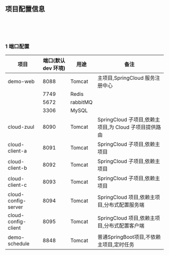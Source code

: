 ## 项目配置信息  


​    
​    
​    

### 1 端口配置  

| 项目                | 端口(默认 dev 环境) | 用途     | 备注                                                  |
| ------------------- | ------------------- | -------- | ----------------------------------------------------- |
| demo-web            | 8088                | Tomcat   | 主项目,SpringCloud 服务注册中心                       |
|                     | 7749                | Redis    |                                                       |
|                     | 5672                | rabbitMQ |                                                       |
|                     | 3306                | MySQL    |                                                       |
| cloud-zuul          | 8090                | Tomcat   | SpringCloud 子项目,依赖主项目,为 Cloud 子项目提供路由 |
| cloud-client-a      | 8091                | Tomcat   | SpringCloud 子项目,依赖主项目                         |
| cloud-client-b      | 8092                | Tomcat   | SpringCloud 子项目,依赖主项目                         |
| cloud-client-c      | 8093                | Tomcat   | SpringCloud 子项目,依赖主项目                         |
| cloud-config-server | 8094                | Tomcat   | SpringCloud 项目,依赖主项目,分布式配置服务端          |
| cloud-config-client | 8095                | Tomcat   | SpringCloud 项目,依赖主项目,分布式配置客户端          |
| demo-schedule       | 8848                | Tomcat   | 普通SpringBoot项目,不依赖主项目,定时任务              |

